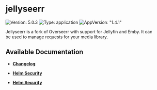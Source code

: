# jellyseerr

![Version: 5.0.3](https://img.shields.io/badge/Version-5.0.3-informational?style=flat-square) ![Type: application](https://img.shields.io/badge/Type-application-informational?style=flat-square) ![AppVersion: "1.4.1"](https://img.shields.io/badge/AppVersion-"1.4.1"-informational?style=flat-square)

Jellyseerr is a fork of Overseerr with support for Jellyfin and Emby. It can be used to manage requests for your media library.

## Available Documentation

- [**Changelog**](CHANGELOG)

- [**Helm Security**](container-security)

- [**Helm Security**](helm-security)

